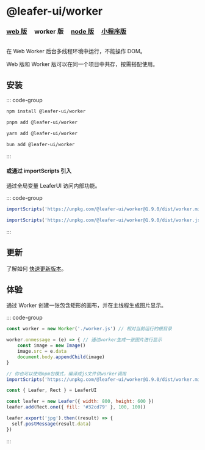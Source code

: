 # @leafer-ui/worker

### [web 版](/guide/install/ui/start.md) &nbsp; &nbsp; worker 版 &nbsp; &nbsp; [node 版](/guide/install/ui/node/start.md) &nbsp; &nbsp; [小程序版](/guide/install/ui/miniapp/start.md)

##

在 Web Worker 后台多线程环境中运行，不能操作 DOM。

Web 版和 Worker 版可以在同一个项目中共存，按需搭配使用。

## 安装

::: code-group

```sh [npm]
npm install @leafer-ui/worker
```

```sh [pnpm]
pnpm add @leafer-ui/worker
```

```sh [yarn]
yarn add @leafer-ui/worker
```

```sh [bun]
bun add @leafer-ui/worker
```

:::

#### 或通过 importScripts 引入

通过全局变量 LeaferUI 访问内部功能。

::: code-group

```js [worker.min.js]
importScripts('https://unpkg.com/@leafer-ui/worker@1.9.0/dist/worker.min.js')
```

```js [worker.js]
importScripts('https://unpkg.com/@leafer-ui/worker@1.9.0/dist/worker.js')
```

:::

<!-- https://unpkg.com 无法访问时，可替换为 https://cdn.jsdelivr.net/npm -->

## 更新

了解如何 [快速更新版本](/guide/update.md)。

## 体验

通过 Worker 创建一张包含矩形的画布，并在主线程生成图片显示。

::: code-group

```js
const worker = new Worker('./worker.js') // 相对当前运行的根目录

worker.onmessage = (e) => { // 通过worker生成一张图片进行显示
    const image = new Image()
    image.src = e.data
    document.body.appendChild(image)
}
```

```js
// 你也可以使用npm包模式，编译成js文件供worker调用
importScripts('https://unpkg.com/@leafer-ui/worker@1.9.0/dist/worker.min.js')

const { Leafer, Rect } = LeaferUI

const leafer = new Leafer({ width: 800, height: 600 })
leafer.add(Rect.one({ fill: '#32cd79' }, 100, 100))

leafer.export('jpg').then((result) => {
  self.postMessage(result.data)
})

```

:::
